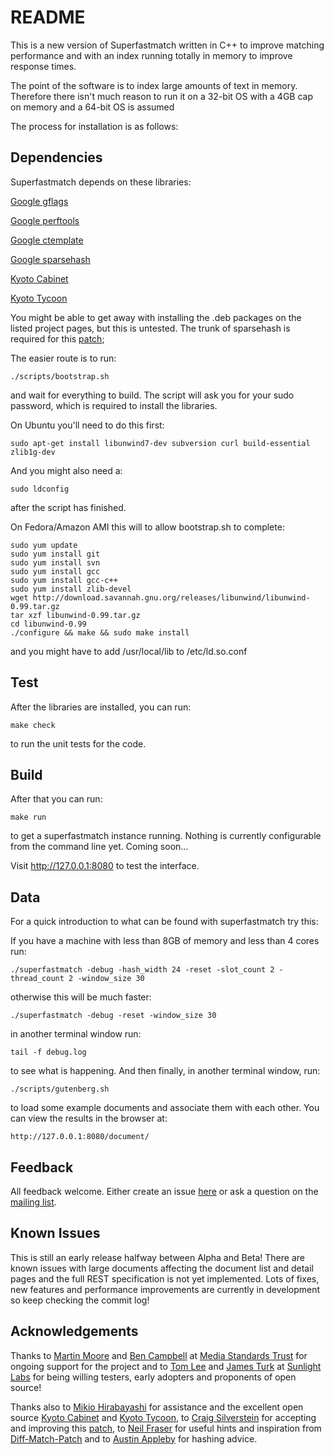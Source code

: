 README
======

This is a new version of Superfastmatch written in C++ to improve matching performance and with an index running totally in memory to improve response times.

The point of the software is to index large amounts of text in memory. Therefore there isn't much reason to run it on a 32-bit OS with a 4GB cap on memory and a 64-bit OS is assumed

The process for installation is as follows:

Dependencies
------------

Superfastmatch depends on these libraries:

[Google gflags](http://code.google.com/p/google-gflags/)

[Google perftools](http://code.google.com/p/google-perftools/)

[Google ctemplate](http://code.google.com/p/google-ctemplate/)

[Google sparsehash](http://code.google.com/p/google-sparsehash/)

[Kyoto Cabinet](http://fallabs.com/kyotocabinet/)

[Kyoto Tycoon](http://fallabs.com/kyototycoon/)

You might be able to get away with installing the .deb packages on the listed project pages, but this is untested. The trunk of sparsehash is required for this [patch](http://code.google.com/p/google-sparsehash/source/detail?r=76);

The easier route is to run:

    ./scripts/bootstrap.sh

and wait for everything to build. The script will ask you for your sudo password, which is required to install the libraries.

On Ubuntu you'll need to do this first:

    sudo apt-get install libunwind7-dev subversion curl build-essential zlib1g-dev 

And you might also need a:

    sudo ldconfig

after the script has finished.

On Fedora/Amazon AMI this will to allow bootstrap.sh to complete:

    sudo yum update
    sudo yum install git
    sudo yum install svn
    sudo yum install gcc
    sudo yum install gcc-c++
    sudo yum install zlib-devel
    wget http://download.savannah.gnu.org/releases/libunwind/libunwind-0.99.tar.gz
    tar xzf libunwind-0.99.tar.gz
    cd libunwind-0.99
    ./configure && make && sudo make install

and you might have to add /usr/local/lib to /etc/ld.so.conf 

Test
----

After the libraries are installed, you can run:

    make check

to run the unit tests for the code.

Build
-----

After that you can run:

    make run

to get a superfastmatch instance running. Nothing is currently configurable from the command line yet. Coming soon...

Visit http://127.0.0.1:8080 to test the interface.

Data
----

For a quick introduction to what can be found with superfastmatch try this:

If you have a machine with less than 8GB of memory and less than 4 cores run:

    ./superfastmatch -debug -hash_width 24 -reset -slot_count 2 -thread_count 2 -window_size 30

otherwise this will be much faster:

    ./superfastmatch -debug -reset -window_size 30

in another terminal window run:

    tail -f debug.log
    
to see what is happening. And then finally, in another terminal window, run:

    ./scripts/gutenberg.sh
    
to load some example documents and associate them with each other. You can view the results in the browser at:

    http://127.0.0.1:8080/document/

Feedback
--------

All feedback welcome. Either create an issue [here](https://github.com/mediastandardstrust/superfastmatch/issues) or ask a question on the [mailing list](http://groups.google.com/group/superfastmatch).

Known Issues
------------

This is still an early release halfway between Alpha and Beta! There are known issues with large documents affecting the document list and detail pages and the full REST specification is not yet implemented. Lots of fixes, new features and performance improvements are currently in development so keep checking the commit log!

Acknowledgements
----------------

Thanks to [Martin Moore](http://martinjemoore.com/) and [Ben Campbell](http://scumways.com) at [Media Standards Trust](http://mediastandardstrust.org) for ongoing support for the project and to [Tom Lee](http://sunlightfoundation.com/people/tlee/) and [James Turk](http://sunlightfoundation.com/people/jturk/) at [Sunlight Labs](http://sunlightlabs.com) for being willing testers, early adopters and proponents of open source!

Thanks also to [Mikio Hirabayashi](http://fallabs.com) for assistance and the excellent open source [Kyoto Cabinet](http://fallabs.com/kyotocabinet/) and [Kyoto Tycoon](http://fallabs.com/kyototycoon/), to [Craig Silverstein](http://code.google.com/u/@VxVXRFZYBRdBWwU%3D/) for accepting and improving this [patch](http://code.google.com/p/google-sparsehash/source/detail?r=76), to [Neil Fraser](http://neil.fraser.name/) for useful hints and inspiration from [Diff-Match-Patch](http://code.google.com/p/google-diff-match-patch/) and to [Austin Appleby](http://code.google.com/p/smhasher/) for hashing advice.



